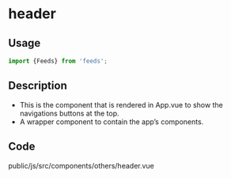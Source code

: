 # header

## Usage
```javascript
import {Feeds} from 'feeds';
```

## Description
- This is the component that is rendered in App.vue to show the navigations buttons at the top.
- A wrapper component to contain the app’s components.

## Code
public/js/src/components/others/header.vue


